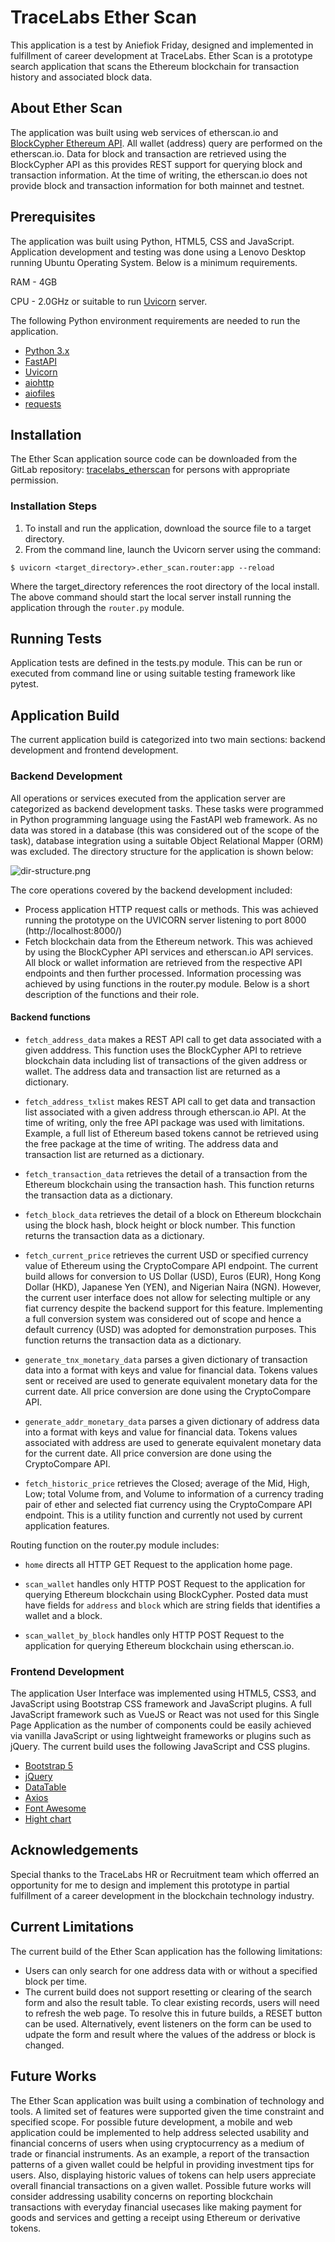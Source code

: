 # TraceLabs Ether ScanThis application is a test by Aniefiok Friday, designed and implemented in fulfillment of career development at TraceLabs.Ether Scan is a prototype search application that scans the Ethereum blockchain for transaction history and associated block data. ## About Ether ScanThe application was built using web services of etherscan.io and [BlockCypher Ethereum API](https://www.blockcypher.com/dev/ethereum/#introduction). All wallet (address) query are performed on the etherscan.io. Data for block and transaction are retrieved using the BlockCypher API as this provides REST support for querying block and transaction information.At the time of writing, the etherscan.io does not provide block and transaction information for both mainnet and testnet.## PrerequisitesThe application was built using Python, HTML5, CSS and JavaScript. Application development and testing was done using a Lenovo Desktop running Ubuntu Operating System. Below is a minimum requirements.RAM - 4GB CPU - 2.0GHz or suitable to run [Uvicorn](https://www.uvicorn.org/) server.The following Python environment requirements are needed to run the application.+ [Python 3.x](https://docs.python.org/)+ [FastAPI](https://fastapi.tiangolo.com/)+ [Uvicorn](https://www.uvicorn.org/)+ [aiohttp](https://pypi.org/project/aiohttp/)+ [aiofiles](https://pypi.org/project/aiofiles/)+ [requests](https://docs.python-requests.org/)## InstallationThe Ether Scan application source code can be downloaded from the GitLab repository: [tracelabs_etherscan](https://gitlab.com/frier17/tracelabs_ether_scan) for persons with appropriate permission.### Installation Steps1. To install and run the application, download the source file to a target directory. 2. From the command line, launch the Uvicorn server using the command:`$ uvicorn <target_directory>.ether_scan.router:app --reload`Where the target_directory references the root directory of the local install.The above command should start the local server install running the application through the `router.py` module.## Running TestsApplication tests are defined in the tests.py module. This can be run or executed from command line or using suitable testing framework like pytest. ## Application BuildThe current application build is categorized into two main sections: backend development and frontend development.### Backend DevelopmentAll operations or services executed from the application server are categorized as backend development tasks. These tasks were programmed in Python programming language using the FastAPI web framework. As no data was stored in a database (this was considered out of the scope of the task), database integration using a suitable Object Relational Mapper (ORM) was excluded. The directory structure for the application is shown below:![dir-structure.png](dir-structure.png)The core operations covered by the backend development included:+ Process application HTTP request calls or methods. This was achieved running the prototype on the UVICORN server listening to port 8000 (http://localhost:8000/)+ Fetch blockchain data from the Ethereum network. This was achieved by using the BlockCypher API services and etherscan.io API services. All block or wallet information are retrieved from the respective API endpoints and then further processed. Information processing was achieved by using functions in the router.py module. Below is a short description of the functions and their role.#### Backend functions+ `fetch_address_data` makes a REST API call to get data associated with a given adddress. This function uses the BlockCypher API to retrieve blockchain data including list of transactions of the given address or wallet. The address data and transaction list are returned as a dictionary.+ `fetch_address_txlist` makes REST API call to get data and transaction list associated with a given address through etherscan.io API. At the time of writing, only the free API package was used with limitations. Example, a full list of Ethereum based tokens cannot be retrieved using the free package at the time of writing. The address data and transaction list are returned as a dictionary.+ `fetch_transaction_data` retrieves the detail of a transaction from the Ethereum blockchain using the transaction hash. This function returns the transaction data as a dictionary.+ `fetch_block_data` retrieves the detail of a block on Ethereum blockchain using the block hash, block height or block number. This function returns the transaction data as a dictionary.+ `fetch_current_price` retrieves the current USD or specified currency value of Ethereum using the CryptoCompare API endpoint. The current build allows for conversion to US Dollar (USD), Euros (EUR), Hong Kong Dollar (HKD), Japanese Yen (YEN), and Nigerian Naira (NGN). However, the current user interface does not allow for selecting multiple or any fiat currency despite the backend support for this feature. Implementing a full conversion system was considered out of scope and hence a default currency (USD) was adopted for demonstration purposes. This function returns the transaction data as a dictionary.+ `generate_tnx_monetary_data` parses a given dictionary of transaction data into a format with keys and value for financial data. Tokens values sent or received are used to generate equivalent monetary data for the current date. All price conversion are done using the CryptoCompare API.+ `generate_addr_monetary_data` parses a given dictionary of address data into a format with keys and value for financial data. Tokens values associated with address are used to generate equivalent monetary data for the current date. All price conversion are done using the CryptoCompare API.+ `fetch_historic_price` retrieves the Closed; average of the Mid, High, Low; total Volume from, and Volume to information of a currency trading pair of ether and selected fiat currency using the CryptoCompare API endpoint. This is a utility function and currently not used by current application features.Routing function on the router.py module includes:+ `home` directs all HTTP GET Request to the application home page.+ `scan_wallet` handles only HTTP POST Request to the application for querying Ethereum blockchain using BlockCypher. Posted data must have fields for `address` and `block` which are string fields that identifies a wallet and a block.+ `scan_wallet_by_block` handles only HTTP POST Request to the application for querying Ethereum blockchain using etherscan.io.### Frontend DevelopmentThe application User Interface was implemented using HTML5, CSS3, and JavaScript using Bootstrap CSS framework and JavaScript plugins. A full JavaScript framework such as VueJS or React was not used for this Single Page Application as the number of components could be easily achieved via vanilla JavaScript or using lightweight frameworks or plugins such as jQuery. The current build uses the following JavaScript and CSS plugins.+ [Bootstrap 5](https://getbootstrap.com/docs/5.1/getting-started/introduction/)+ [jQuery](https://jquery.com/)+ [DataTable](https://datatables.net/)+ [Axios](https://axios-http.com/docs/intro)+ [Font Awesome](https://fontawesome.com/v4/icons)+ [Hight chart](https://www.highcharts.com/) ## AcknowledgementsSpecial thanks to the TraceLabs HR or Recruitment team which offerred an opportunity for me to design and implement this prototype in partial fulfillment of a career development in the blockchain technology industry.## Current LimitationsThe current build of the Ether Scan application has the following limitations:+ Users can only search for one address data with or without a specified block per time. + The current build does not support resetting or clearing of the search form and also the result table. To clear existing records, users will need to refresh the web page. To resolve this in future builds, a RESET button can be used. Alternatively, event listeners on the form can be used to udpate the form and result where the values of the address or block is changed.## Future WorksThe Ether Scan application was built using a combination of technology and tools. A limited set of features were supported given the time constraint and specified scope. For possible future development, a mobile and web application could be implemented to help address selected usability and financial concerns of users when using cryptocurrency as a medium of trade or financial instruments. As an example, a report of the transaction patterns of a given wallet could be helpful in providing investment tips for users. Also, displaying historic values of tokens can help users appreciate overall financial transactions on a given wallet. Possible future works will consider addressing usability concerns on reporting blockchain transactions with everyday financial usecases like making payment for goods and services and getting a receipt using Ethereum or derivative tokens.